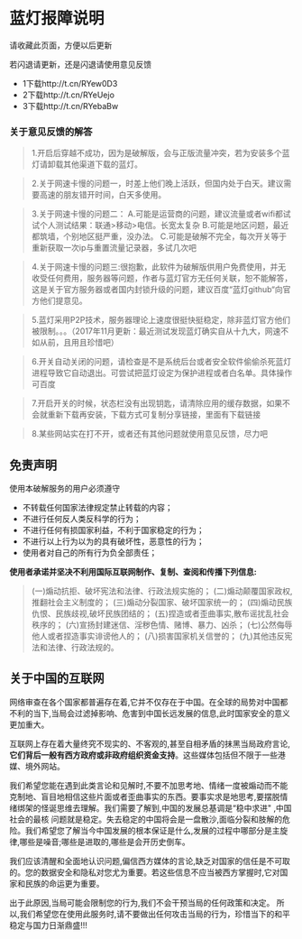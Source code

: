 # 蓝灯报障说明

请收藏此页面，方便以后更新

若闪退请更新，还是闪退请使用意见反馈
* 1下载http://t.cn/RYew0D3
* 2下载http://t.cn/RYeUejo
* 3下载http://t.cn/RYebaBw


### 关于意见反馈的解答

> 1.开启后穿越不成功，因为是破解版，会与正版流量冲突，若为安装多个蓝灯请卸载其他渠道下载的蓝灯。

 >2.关于网速卡慢的问题一，时差上他们晚上活跃，但国内处于白天。建议需要高速的朋友错开时间，白天多使用。
 
 >3.关于网速卡慢的问题二：
A.可能是运营商的问题，建议流量或者wifi都试试个人测试结果：联通>移动>电信。长宽太复杂
B.可能是地区问题，最近都筑墙，个别地区挺严重，没办法。
C.可能是破解不完全，每次开关等于重新获取一次ip与重置流量记录器，多试几次吧

 >4.关于网速卡慢的问题三:很抱歉，此软件为破解版供用户免费使用，并无收受任何费用，服务器等问题，作者与蓝灯官方无任何关联，恕不能解答，这是关于官方服务器或者国内封锁升级的问题，建议百度“蓝灯github“向官方他们提意见。

 >5.蓝灯采用P2P技术，服务器理论上速度很挺快挺稳定，除非蓝灯官方他们被限制。。。（2017年11月更新：最近测试发现蓝灯确实自从十九大，网速不如从前，且用且珍惜吧）

 >6.开关自动关闭的问题，请检查是不是系统后台或者安全软件偷偷杀死蓝灯进程导致它自动退出。可尝试把蓝灯设定为保护进程或者白名单。具体操作可百度

 >7.开启开关的时候，状态栏没有出现钥匙，请清除应用的缓存数据，如果不会就重新下载再安装，下载方式可复制分享链接，里面有下载链接
 
 >8.某些网站实在打不开，或者还有其他问题就使用意见反馈，尽力吧
 

## 免责声明

使用本破解服务的用户必须遵守
- 不转载任何国家法律规定禁止转载的内容；
- 不进行任何反人类反科学的行为；
- 不进行任何有损国家利益，不利于国家稳定的行为；
- 不进行以上行为以为的具有破坏性，恶意性的行为；
- 使用者对自己的所有行为负全部责任；

**使用者承诺并坚决不利用国际互联网制作、复制、查阅和传播下列信息:**
>(一)煽动抗拒、破坏宪法和法律、行政法规实施的；
(二)煽动颠覆国家政权,推翻社会主义制度的；
(三)煽动分裂国家、破坏国家统一的；
(四)煽动民族仇恨、民族歧视,破坏民族团结的；
(五)捏造或者歪曲事实,散布谣扰乱社会秩序的；
(六)宣扬封建迷信、淫秽色情、赌博、暴力、凶杀；
(七)公然侮辱他人或者捏造事实诽谤他人的；
(八)损害国家机关信誉的；
(九)其他违反宪法和法律、行政法规的。 

## 关于中国的互联网
网络审查在各个国家都普遍存在着,它并不仅存在于中国。在全球的局势对中国都不利的当下,当局会过滤掉影响、危害到中国长远发展的信息,此时国家安全的意义更加重大。

互联网上存在着大量终究不现实的、不客观的,甚至自相矛盾的抹黑当局政府言论,**它们背后一般有西方政府或非政府组织资金支持**。这些媒体包括但不限于一些港媒、境外网站。

我们希望您能在遇到此类言论和见解时,不要不加思考地、情绪一度被煽动而不能克制地、盲目地相信这些片面或者歪曲事实的东西。要事实求是地思考,要摆脱情绪绑架的怪诞思维去理解。我们需要了解到,中国的发展总基调是“稳中求进" ,中国社会的最核 问题就是稳定。失去稳定的中国将会是一盘散沙,面临分裂和肢解的危险。我们希望您了解当今中国发展的根本保证是什么,发展的过程中哪部分是主旋律,哪些是噪音;哪些是进取的,哪些是会开历史倒车。

我们应该清醒和全面地认识问题,偏信西方媒体的言论,缺乏对国家的信任是不可取的。您的数据安全和隐私对您尤为重要。若这些信息不应当被西方掌握时,它对国家和民族的命运更为重要。

出于此原因,当局可能会限制您的行为,我们不会干预当局的任何政策和决定。
所以,我们希望您在使用此服务时,请不要做出任何攻击当局的行为，珍惜当下的和平稳定与国力日渐鼎盛!!!
